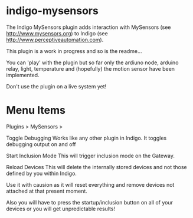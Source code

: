 indigo-mysensors
================

The Indigo MySensors plugin adds interaction with MySensors (see http://www.mysensors.org) to Indigo (see http://www.perceptiveautomation.com).


This plugin is a work in progress and so is the readme...

You can 'play' with the plugin but so far only the ardiuno node, arduino relay, light, temperature and (hopefully) the motion sensor have been implemented.

Don't use the plugin on a live system yet!

Menu Items
================
Plugins > MySensors >

Toggle Debugging
Works like any other plugin in Indigo.
It toggles debugging output on and off

Start Inclusion Mode
This will trigger inclusion mode on the Gateway.

Reload Devices
This will delete the internally stored devices and not those defined by you within Indigo.

Use it with causion as it will reset everything and remove devices not attached at that present moment.

Also you will have to press the startup/inclusion button on all of your devices or you will get unpredictable results!

